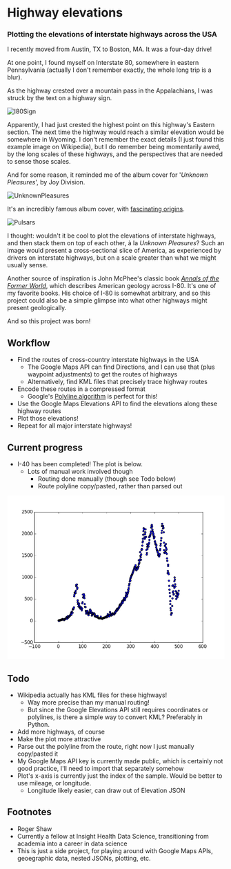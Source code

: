 
# Highway elevations

### Plotting the elevations of interstate highways across the USA

I recently moved from Austin, TX to Boston, MA. It was a four-day drive!

At one point, I found myself on Interstate 80, somewhere in eastern Pennsylvania (actually I don't remember exactly, the whole long trip is a blur).

As the highway crested over a mountain pass in the Appalachians, I was struck by the text on a highway sign.

![I80Sign](https://upload.wikimedia.org/wikipedia/commons/3/3e/I80_Highest_Point.jpg)

Apparently, I had just crested the highest point on this highway's Eastern section. The next time the highway would reach a similar elevation would be somewhere in Wyoming. I don't remember the exact details (I just found this example image on Wikipedia), but I do remember being momentarily awed, by the long scales of these highways, and the perspectives that are needed to sense those scales.

And for some reason, it reminded me of the album cover for '*Unknown Pleasures*', by Joy Division.

![UnknownPleasures](https://upload.wikimedia.org/wikipedia/en/7/70/Unknown_Pleasures_Joy_Division_LP_sleeve.jpg)

It's an incredibly famous album cover, with [fascinating origins](https://blogs.scientificamerican.com/sa-visual/pop-culture-pulsar-origin-story-of-joy-division-s-unknown-pleasures-album-cover-video/).

![Pulsars](https://blogs.scientificamerican.com/blogs/assets/sa-visual/Image/pulsar_trio.jpg)

I thought: wouldn't it be cool to plot the elevations of interstate highways, and then stack them on top of each other, à la *Unknown Pleasures*? Such an image would present a cross-sectional slice of America, as experienced by drivers on interstate highways, but on a scale greater than what we might usually sense.

Another source of inspiration is John McPhee's classic book [*Annals of the Former World*](https://en.wikipedia.org/wiki/Annals_of_the_Former_World), which describes American geology across I-80. It's one of my favorite books. His choice of I-80 is somewhat arbitrary, and so this project could also be a simple glimpse into what other highways might present geologically.

And so this project was born!

## Workflow

* Find the routes of cross-country interstate highways in the USA
    * The Google Maps API can find Directions, and I can use that (plus waypoint adjustments) to get the routes of highways
    * Alternatively, find KML files that precisely trace highway routes
* Encode these routes in a compressed format
    * Google's [Polyline algorithm](https://developers.google.com/maps/documentation/utilities/polylinealgorithm) is perfect for this!
* Use the Google Maps Elevations API to find the elevations along these highway routes
* Plot those elevations!
* Repeat for all major interstate highways!

## Current progress

* I-40 has been completed! The plot is below.
    * Lots of manual work involved though
        * Routing done manually (though see Todo below)
        * Route polyline copy/pasted, rather than parsed out

![I-40 Plot](I40plot.png)

## Todo

* Wikipedia actually has KML files for these highways!
    * Way more precise than my manual routing!
    * But since the Google Elevations API still requires coordinates or polylines, is there a simple way to convert KML? Preferably in Python.
* Add more highways, of course
* Make the plot more attractive
* Parse out the polyline from the route, right now I just manually copy/pasted it
* My Google Maps API key is currently made public, which is certainly not good practice, I'll need to import that separately somehow
* Plot's x-axis is currently just the index of the sample. Would be better to use mileage, or longitude.
    * Longitude likely easier, can draw out of Elevation JSON

## Footnotes

* Roger Shaw
* Currently a fellow at Insight Health Data Science, transitioning from academia into a career in data science
* This is just a side project, for playing around with Google Maps APIs, geoegraphic data, nested JSONs, plotting, etc.
